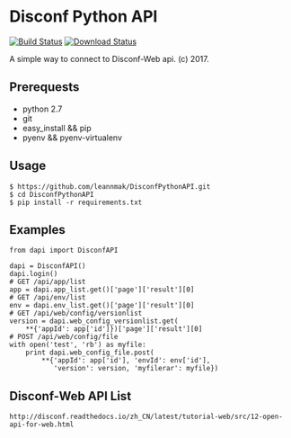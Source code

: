 # Disconf Python API
[![Build Status](https://travis-ci.org/leannmak/DisconfPythonAPI.svg?branch=master)](https://travis-ci.org/leannmak/DisconfPythonAPI)
[![Download Status](https://img.shields.io/badge/download-1024%2Fmonth-green.svg)](https://github.com/leannmak/DisconfPythonAPI)

A simple way to connect to Disconf-Web api. (c) 2017.

## Prerequests

* python 2.7
* git
* easy_install && pip
* pyenv && pyenv-virtualenv

## Usage

```
$ https://github.com/leannmak/DisconfPythonAPI.git
$ cd DisconfPythonAPI
$ pip install -r requirements.txt
```

## Examples

```
from dapi import DisconfAPI

dapi = DisconfAPI()
dapi.login()
# GET /api/app/list
app = dapi.app_list.get()['page']['result'][0]
# GET /api/env/list
env = dapi.env_list.get()['page']['result'][0]
# GET /api/web/config/versionlist
version = dapi.web_config_versionlist.get(
    **{'appId': app['id']})['page']['result'][0]
# POST /api/web/config/file
with open('test', 'rb') as myfile:
    print dapi.web_config_file.post(
        **{'appId': app['id'], 'envId': env['id'],
           'version': version, 'myfilerar': myfile})
```

## Disconf-Web API List

```
http://disconf.readthedocs.io/zh_CN/latest/tutorial-web/src/12-open-api-for-web.html
```
